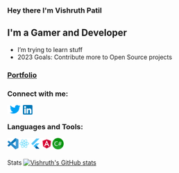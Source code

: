 ### Hey there I'm Vishruth Patil 
## I'm a Gamer and Developer

- I’m trying to learn stuff
- 2023 Goals: Contribute more to Open Source projects

### [Portfolio](https://vishruthp.github.io/portfolio/)

### Connect with me:
[<img align="left" alt="Twitter" width="36px" src="/twitter.png"/>][twitter]
[<img align="left" alt="LinkedIn" width="22px" src="/linkedin.png"/>][linkedin]
<br />

### Languages and Tools:

<img align="left" alt="Visual Studio Code" width="26px" src="/vscode.svg" />
<img align="left" alt="React" width="26px" src="/react.png" />
<img align="left" alt="React" width="26px" src="/flutter.png" />
<img align="left" alt="React" width="26px" src="/angular.png" />
<img align="left" alt="React" width="26px" src="/csharp.png" />
<br />
<br />

[twitter]: https://twitter.com/vishruthpatil
[linkedin]: https://www.linkedin.com/in/vishruth-patil-55962ab6

Stats
[![Vishruth's GitHub stats](https://github-readme-stats.vercel.app/api?username=vishruthp)](https://github.com/vishruthp/github-readme-stats)
